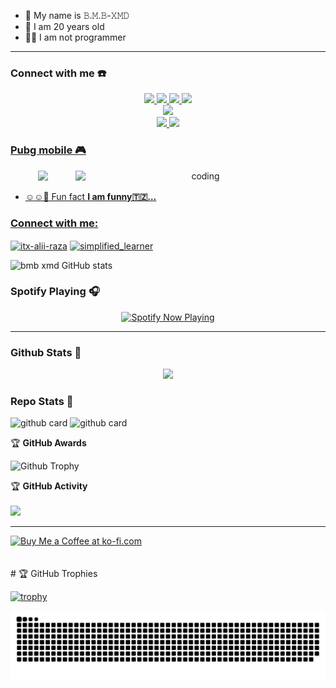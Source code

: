 <p align="center">

- 👤 My name is 𝙱.𝙼.𝙱-𝚇𝙼𝙳 
- 💌 I am 20 years old 
- 👨‍💻 I am not programmer

</p>

------
### Connect with me ☎️
<p align="center">
  <a href="https://www.instagram.com/bmb_tz"><img src="https://img.shields.io/badge/Instagram-E4405F?style=for-the-badge&logo=instagram&logoColor=white"/> 
  <a href="https://wa.me/255767862457"><img src="https://img.shields.io/badge/WhatsApp-25D366?style=for-the-badge&logo=whatsapp&logoColor=white" />
  <a href="https://www.facebook.com/denic_tz"><img src="https://img.shields.io/badge/Facebook-%234267B2.svg?&style=for-the-badge&logo=facebook&logoColor=white" />
  <a href="https://t.me/bmb_xmd"><img src="https://img.shields.io/badge/Telegram-%230088cc.svg?&style=for-the-badge&logo=telegram&logoColor=white" /> <br>
  <a href="https://youtube.com/bmb=xmd"><img src="https://img.shields.io/badge/YouTube-bmb-xmd-ff0000?style=for-the-badge&logo=youtube&logoColor=ff0000&link=https://youtube.com/bmb-xmd" /><br>
  <a name=bmb-xmd=VIEWS&style=flat-square&color=orange" />
  <a href="https://github.com/bmbxmd"><img src="https://img.shields.io/badge/-GitHub-black?style=flat-square&logo=github" /> 
  <a href="https://www.youtube.com/@bmb-xmd"><img src="https://img.shields.io/youtube/channel/subscribers/UCI3Y4qWtkZQlhBq5UQhhmew?style=social" /> <br>
  

### Pubg mobile 🎮
<p align="center">
  <img src="https://github.com/Andriiwalker/zeeoneofc/blob/zeeoneofc/2047a1zwq1.gif" />
  

<img align="right" alt="coding" width="400" src="https://user-images.githubusercontent.com/55389276/140866485-8fb1c876-9a8f-4d6a-98dc-08c4981eaf70.gif">




- ☺️☺️🦜 Fun fact **I am funny🇹🇿…**

<h3 align="left">Connect with me:</h3>
<p align="left">
<a href="https://linkedin.com/in/itx-alii-raza" target="blank"><img align="center" src="https://raw.githubusercontent.com/rahuldkjain/github-profile-readme-generator/master/src/images/icons/Social/linked-in-alt.svg" alt="itx-alii-raza" height="30" width="40" /></a>
<a href="https://www.instagram.com/bmb_tz?igsh=MTM0Y2p3ZHpxMXZraA==" target="blank"><img align="center" src="https://raw.githubusercontent.com/rahuldkjain/github-profile-readme-generator/master/src/images/icons/Social/instagram.svg" alt="simplified_learner" height="30" width="40" /></a>

![bmb xmd GitHub stats](https://github-readme-stats.vercel.app/api?username=𝙱.𝙼.𝙱-𝚇𝙼𝙳&show_icons=true&theme=radical)
### Spotify Playing 🎧

<p align="center">
  <a href="https://open.spotify.com/user/31nuzemgd72h4llo3dnl2pshegeu?si=qHWmVIfBQhy2KyH0dJgQ2Q&utm_source=copy-link" target="_blank"><img src="https://now-playing-on-spotify.vercel.app/api/spotify" alt="Spotify Now Playing" width="350"/></a>
</p>

------

### Github Stats 🚀

></a></p>
<p align="center"><a href="https://github.com/bmbxmd"><img src="https://github-readme-stats.vercel.app/api/top-langs/?username=zeeoneofficial&theme=radical&layout=compact"></a></p> 

### Repo Stats 🔭

![github card](https://github-readme-stats.vercel.app/api/pin/?username=Pkdriller&repo=INFOGENIE-AI&theme=nightowl)
![github card](https://github-readme-stats.vercel.app/api/pin/?username=bmbxmd&repo=B.M.B-XMD&theme=dark)

<summary>&#127942 <b>GitHub Awards</b>
</summary>

![Github Trophy](https://github-profile-trophy.vercel.app/?username=bmbxmd)


<summary>&#127942 <b>GitHub Activity</b>
</summary>




<br/>
    <a href="https://github.com/khrlmstfa/readme-typing-svg"><img src="https://readme-typing-svg.herokuapp.com?lines=𝐈𝐦+𝐣𝐮𝐬𝐭+trying;𝐁𝐮𝐭+𝐈+𝐖𝐢𝐥𝐥+𝐊𝐞𝐞𝐩+𝐋𝐞𝐚𝐫𝐧𝐢𝐦𝐠;𝐈%20|%20𝐋𝐢𝐤𝐞%20|%20𝐂𝐨𝐝𝐢𝐧𝐠%20:);𝐥𝐞𝐭'𝐬%20𝐬𝐭𝐮𝐝𝐲;𝐓𝐨𝐠𝐞𝐭𝐡𝐞𝐫%2♥️%20:)%20:)&center=true&width=500&height=50"></a>
</p>
<hr/

<div align="center">
<a href='https://ko-fi.com/bmbxmd' target='_blank'><img height='64' style='border:0px;height:64px;' src='https://storage.ko-fi.com/cdn/kofi1.png?v=3' border='0' alt='Buy Me a Coffee at ko-fi.com' /></a>
</div>

<br/>


</details>
</br></br>
# 🏆 GitHub Trophies

[![trophy](https://github-profile-trophy.vercel.app/?username=bmbxmd&theme=onedark)](https://github.com/ryo-ma/github-profile-trophy)
<p align="center">
<img src="https://github.com/Platane/snk/raw/output/github-contribution-grid-snake.svg" alt="nz" width="700"/>
</p>

